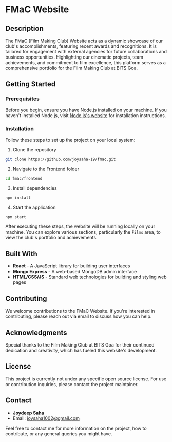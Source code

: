 # FMaC Website

## Description

The FMaC (Film Making Club) Website acts as a dynamic showcase of our club's accomplishments, featuring recent awards and recognitions. It is tailored for engagement with external agencies for future collaborations and business opportunities. Highlighting our cinematic projects, team achievements, and commitment to film excellence, this platform serves as a comprehensive portfolio for the Film Making Club at BITS Goa.

## Getting Started

### Prerequisites

Before you begin, ensure you have Node.js installed on your machine. If you haven't installed Node.js, visit [Node.js's website](https://nodejs.org/) for installation instructions.

### Installation

Follow these steps to set up the project on your local system:

1. Clone the repository

```bash
git clone https://github.com/joysaha-19/fmac.git
```

2. Navigate to the Frontend folder

```bash
cd fmac/frontend
```

3. Install dependencies

```bash
npm install
```

4. Start the application

```bash
npm start
```

After executing these steps, the website will be running locally on your machine. You can explore various sections, particularly the `Films` area, to view the club's portfolio and achievements.

## Built With

- **React** - A JavaScript library for building user interfaces
- **Mongo Express** - A web-based MongoDB admin interface
- **HTML/CSS/JS** - Standard web technologies for building and styling web pages

## Contributing

We welcome contributions to the FMaC Website. If you're interested in contributing, please reach out via email to discuss how you can help.

## Acknowledgments

Special thanks to the Film Making Club at BITS Goa for their continued dedication and creativity, which has fueled this website's development.

## License

This project is currently not under any specific open source license. For use or contribution inquiries, please contact the project maintainer.

## Contact

- **Joydeep Saha**
- Email: [joysaha1002@gmail.com](mailto:joysaha1002@gmail.com)

Feel free to contact me for more information on the project, how to contribute, or any general queries you might have.
